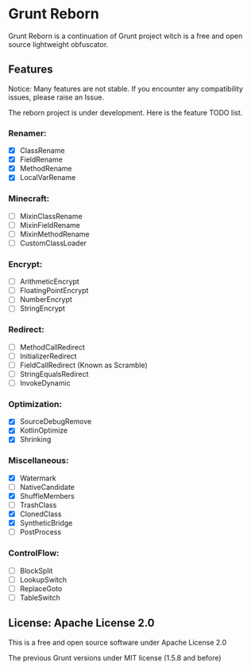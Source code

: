 # Grunt Reborn

Grunt Reborn is a continuation of Grunt project witch is a free and open source lightweight obfuscator.

## Features

Notice: Many features are not stable. If you encounter any compatibility issues, please raise an Issue.

The reborn project is under development. Here is the feature TODO list.

### Renamer:

* [X] ClassRename
* [X] FieldRename
* [X] MethodRename
* [X] LocalVarRename

### Minecraft:

* [ ] MixinClassRename
* [ ] MixinFieldRename
* [ ] MixinMethodRename
* [ ] CustomClassLoader

### Encrypt:

* [ ] ArithmeticEncrypt
* [ ] FloatingPointEncrypt
* [ ] NumberEncrypt
* [ ] StringEncrypt

### Redirect:

* [ ] MethodCallRedirect
* [ ] InitializerRedirect
* [ ] FieldCallRedirect (Known as Scramble)
* [ ] StringEqualsRedirect
* [ ] InvokeDynamic

### Optimization:

* [X] SourceDebugRemove
* [X] KotlinOptimize
* [X] Shrinking

### Miscellaneous:

* [X] Watermark
* [ ] NativeCandidate
* [X] ShuffleMembers
* [ ] TrashClass
* [X] ClonedClass
* [X] SyntheticBridge
* [ ] PostProcess

### ControlFlow:

* [ ] BlockSplit
* [ ] LookupSwitch
* [ ] ReplaceGoto
* [ ] TableSwitch

## License: Apache License 2.0

This is a free and open source software under Apache License 2.0

The previous Grunt versions under MIT license (1.5.8 and before)